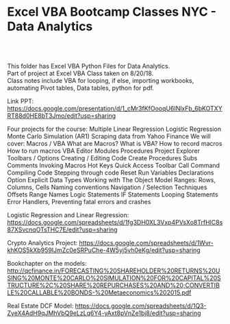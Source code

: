 <h1> Excel VBA Bootcamp Classes NYC - Data Analytics </h1>

<br> <br>

This folder has Excel VBA Python Files for Data Analytics. <br>
Part of project at Excel VBA Class taken on 8/20/18. <br>
Class notes include VBA for looping, if else, importing workbooks, automating Pivot tables, Data tables, python for pdf.
<br>

Link PPT: https://docs.google.com/presentation/d/1_cMr3fKfOooqU6INlxFb_6bKOTXYRT88d0HE8bT3Jmo/edit?usp=sharing

Four projects for the course: Multiple Linear Regression Logistic Regression Monte Carlo Simulation (AR1) Scraping data from Yahoo Finance We will cover: Macros / VBA What are Macros? What is VBA? How to record macros How to run macros VBA Editor Modules Procedures Project Explorer Toolbars / Options Creating / Editing Code Create Procedures Subs Comments Invoking Macros Hot Keys Quick Access Toolbar Call Command Compiling Code Stepping through code Reset Run Variables Declarations Option Explicit Data Types Working with The Object Model Ranges: Rows, Columns, Cells Naming conventions Navigation / Selection Techniques Offsets Range Names Logic Statements IF Statements Looping Statements Error Handlers, Preventing fatal errors and crashes

Logistic Regression and Linear Regression: https://docs.google.com/spreadsheets/d/1fg3DH0XL3Vxp4PVsXo8TrfHlC8s87XSvcnqOTsTHC7E/edit?usp=sharing

Crypto Analytics Project: https://docs.google.com/spreadsheets/d/1Wvr-khKOS5kXb959IJmZc0eSRPuChe-4W5yj5vh0eKg/edit?usp=sharing

Bookchapter on the models: http://qcfinance.in/FORECASTING%20SHAREHOLDER%20RETURNS%20USING%20MONTE%20CARLO%20SIMULATION%20FOR%20CAPITAL%20STRUCTURE%2C%20SHARE%20REPURCHASES%20AND%20;CONVERTIBLE%20CALLABLE%20BONDS-%20Metaeconomics%202015.pdf

Real Estate DCF Model:
https://docs.google.com/spreadsheets/d/1Q3-ZyeX4AdH9qJMhVbQ9eLzLq6Y4-yAxt8pVnZe1bj8/edit?usp=sharing
